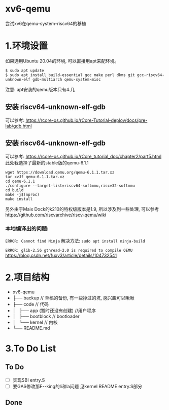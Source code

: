 # xv6-qemu
尝试xv6在qemu-system-riscv64的移植

# 1.环境设置

如果选用Ubuntu 20.04的环境, 可以直接用apt来配环境。

```
$ sudo apt update
$ sudo apt install build-essential gcc make perl dkms git gcc-riscv64-unknown-elf gdb-multiarch qemu-system-misc
```

注意: apt安装的qemu版本只有4.几

## 安装 riscv64-unknown-elf-gdb

可以参考:
https://rcore-os.github.io/rCore-Tutorial-deploy/docs/pre-lab/gdb.html

## 安装 riscv64-unknown-elf-gdb

可以参考:
https://rcore-os.github.io/rCore_tutorial_doc/chapter2/part5.html
此处我选择了最新的stable版的qemu-6.1.1
```
wget https://download.qemu.org/qemu-6.1.1.tar.xz
tar xvJf qemu-6.1.1.tar.xz
cd qemu-6.1.1
./configure --target-list=riscv64-softmmu,riscv32-softmmu
cd build
make -j$(nproc)
make install
```


另外由于Maix Dock的k210的特权级版本是1.9, 所以涉及到一些处理, 可以参考
https://github.com/riscvarchive/riscv-qemu/wiki

### 本地编译出的问题:

```ERROR: Cannot find Ninja```
解决方法: ```sudo apt install ninja-build```

```ERROR: glib-2.56 gthread-2.0 is required to compile QEMU```
https://blog.csdn.net/fuxy3/article/details/104732541

# 2.项目结构

- xv6-qemu
- ├── backup                  //  草稿的备份, 有一些掉过的坑, 感兴趣可以瞅瞅
- ├── code                    //  代码
- │   ├── app (暂时还没有创建)  //用户程序
- │   ├── bootblock           // bootloader
- │   └── kernel              // 内核
- └── README.md

# 3.To Do List

## To Do
* [ ] 实现SBI     entry.S
* [ ] 要GAS修改那F--king的li和la问题    见kernel README entry.S部分

## Done
